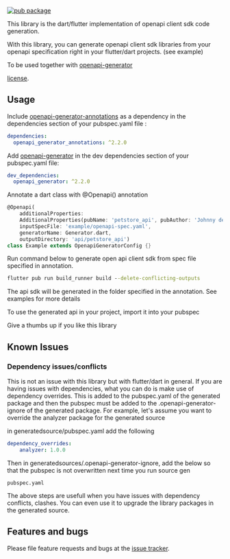 
[![pub package](https://img.shields.io/pub/v/openapi_generator_annotations.svg)](https://pub.dev/packages/openapi_generator)


This library is the dart/flutter implementation of openapi client sdk code generation.

With this library, you can generate openapi client sdk libraries from your openapi specification right in your flutter/dart projects. (see example)

To be used together with [openapi-generator](https://pub.dev/packages/openapi_generator)

[license](https://github.com/gibahjoe/openapi-generator-dart/blob/master/openapi-generator-annotations/LICENSE).

## Usage

Include [openapi-generator-annotations](https://pub.dev/packages/openapi_generator_annotations) as a dependency in the dependencies section of your pubspec.yaml file :

```yaml
dependencies:
  openapi_generator_annotations: ^2.2.0
```


Add [openapi-generator](https://pub.dev/packages/openapi_generator) in the dev dependencies section of your pubspec.yaml file:

```yaml
dev_dependencies:
  openapi_generator: ^2.2.0
```


Annotate a dart class with @Openapi() annotation

```dart
@Openapi(
    additionalProperties:
    AdditionalProperties(pubName: 'petstore_api', pubAuthor: 'Johnny depp'),
    inputSpecFile: 'example/openapi-spec.yaml',
    generatorName: Generator.dart,
    outputDirectory: 'api/petstore_api')
class Example extends OpenapiGeneratorConfig {}
```

Run command below to generate open api client sdk from spec file specified in annotation. 
```cmd
flutter pub run build_runner build --delete-conflicting-outputs
```

The api sdk will be generated in the folder specified in the annotation. See examples for more details

To use the generated api in your project, import it into your pubspec

Give a thumbs up if you like this library


## Known Issues
### Dependency issues/conflicts
This is not an issue with this library but with flutter/dart in general. If you are having issues with dependencies, what
you can do is make use of dependency overrides. This is added to the pubspec.yaml of the generated package and then the pubspec
must be added to the .openapi-generator-ignore of the generated package.
For example, let's assume you want to override the analyzer package for the generated source

in generatedsource/pubspec.yaml add the following
```yaml
dependency_overrides:
    analyzer: 1.0.0
```
Then in generatedsources/.openapi-generator-ignore, add the below so that the pubspec is not overwritten next time you run source gen
```.gitignore
pubspec.yaml
```
The above steps are usefull when you have issues with dependency conflicts, clashes. You can even use it to upgrade the library packages in the generated source.


## Features and bugs

Please file feature requests and bugs at the [issue tracker][tracker].

[tracker]: https://github.com/gibahjoe/openapi-generator-dart/issues
